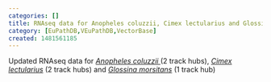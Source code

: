 ```yaml
---
categories: []
title: RNAseq data for Anopheles coluzzii, Cimex lectularius and Glossina morsitans
category: [EuPathDB,VEuPathDB,VectorBase]
created: 1481561185
---
```

Updated RNAseq data for <i><a href="/organisms/anopheles-coluzzii">Anopheles coluzzii </a></i>(2 track hubs), <i><a href="/organisms/cimex-lectularius">Cimex lectularius</a></i> (2 track hubs) and <i><a href="/organisms/glossina-morsitans">Glossina morsitans</a> </i>(1 track hub)
